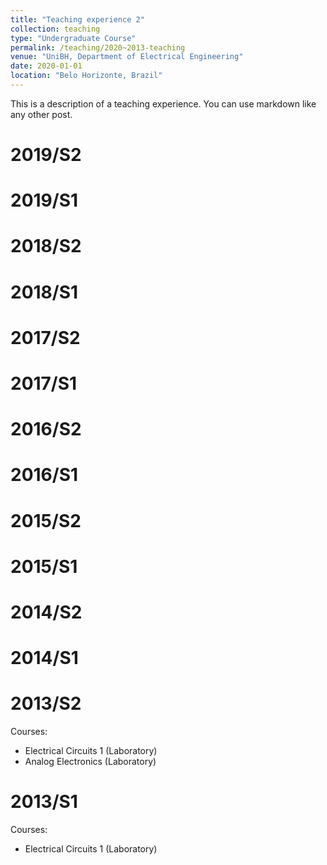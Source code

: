 ```yaml
---
title: "Teaching experience 2"
collection: teaching
type: "Undergraduate Course"
permalink: /teaching/2020~2013-teaching
venue: "UniBH, Department of Electrical Engineering"
date: 2020-01-01
location: "Belo Horizonte, Brazil"
---
```


This is a description of a teaching experience. You can use markdown like any other post.

2019/S2
======

2019/S1
======

2018/S2
======

2018/S1
======

2017/S2
======

2017/S1
======

2016/S2
======

2016/S1
======

2015/S2
======

2015/S1
======

2014/S2
======

2014/S1
======

2013/S2
======
Courses:
  * Electrical Circuits 1 (Laboratory)
  * Analog Electronics (Laboratory)

2013/S1
======
Courses:
  * Electrical Circuits 1 (Laboratory)
